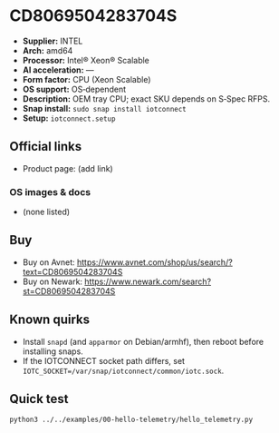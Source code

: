 # CD8069504283704S

- **Supplier:** INTEL
- **Arch:** amd64
- **Processor:** Intel® Xeon® Scalable
- **AI acceleration:** —
- **Form factor:** CPU (Xeon Scalable)
- **OS support:** OS‑dependent
- **Description:** OEM tray CPU; exact SKU depends on S‑Spec RFPS.
- **Snap install:** `sudo snap install iotconnect`
- **Setup:** `iotconnect.setup`

## Official links
- Product page: (add link)

### OS images & docs
- (none listed)

## Buy
- Buy on Avnet: https://www.avnet.com/shop/us/search/?text=CD8069504283704S
- Buy on Newark: https://www.newark.com/search?st=CD8069504283704S

## Known quirks
- Install `snapd` (and `apparmor` on Debian/armhf), then reboot before installing snaps.
- If the IOTCONNECT socket path differs, set `IOTC_SOCKET=/var/snap/iotconnect/common/iotc.sock`.

## Quick test
```bash
python3 ../../examples/00-hello-telemetry/hello_telemetry.py
```
